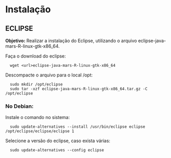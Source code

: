 # Instalação

## ECLIPSE

**Objetivo:**
    Realizar a instalação do Eclipse, utilizando o arquivo eclipse-java-mars-R-linux-gtk-x86_64.

Faça o download do eclipse:
```
  wget <url>eclipse-java-mars-R-linux-gtk-x86_64
```
Descompacte o arquivo para o local /opt:
``` 
  sudo mkdir /opt/eclipse
  sudo tar -xzf eclipse-java-mars-R-linux-gtk-x86_64.tar.gz -C /opt/eclipse
```



### No Debian:

Instale o comando no sistema:
```
  sudo update-alternatives --install /usr/bin/eclipse eclipse /opt/eclipse/eclipse/eclipse 1
```
Selecione a versão do eclipse, caso exista várias:
```
  sudo update-alternatives --config eclipse
```
